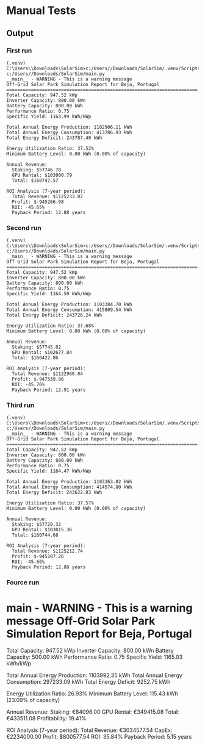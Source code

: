# Manual Tests

## Output

### First run
```
(.venv) C:\Users\\Downloads\SolarSim>c:/Users//Downloads/SolarSim/.venv/Scripts/python.exe c:/Users//Downloads/SolarSim/main.py
__main__ - WARNING - This is a warning message
Off-Grid Solar Park Simulation Report for Beja, Portugal
======================================================================
Total Capacity: 947.52 kWp
Inverter Capacity: 800.00 kWn
Battery Capacity: 800.00 kWh
Performance Ratio: 0.75
Specific Yield: 1163.99 kWh/kWp

Total Annual Energy Production: 1102906.11 kWh
Total Annual Energy Consumption: 413786.93 kWh
Total Energy Deficit: 243787.40 kWh

Energy Utilization Ratio: 37.52%
Minimum Battery Level: 0.00 kWh (0.00% of capacity)

Annual Revenue:
  Staking: $57746.78
  GPU Rental: $103000.79
  Total: $160747.57

ROI Analysis (7-year period):
  Total Revenue: $1125233.02
  Profit: $-945266.98
  ROI: -45.65%
  Payback Period: 12.88 years
```

### Second run
```
(.venv) C:\Users\\Downloads\SolarSim>c:/Users//Downloads/SolarSim/.venv/Scripts/python.exe c:/Users//Downloads/SolarSim/main.py
__main__ - WARNING - This is a warning message
Off-Grid Solar Park Simulation Report for Beja, Portugal
======================================================================
Total Capacity: 947.52 kWp
Inverter Capacity: 800.00 kWn
Battery Capacity: 800.00 kWh
Performance Ratio: 0.75
Specific Yield: 1164.50 kWh/kWp

Total Annual Energy Production: 1103384.70 kWh
Total Annual Energy Consumption: 415809.54 kWh
Total Energy Deficit: 243726.24 kWh

Energy Utilization Ratio: 37.68%
Minimum Battery Level: 0.00 kWh (0.00% of capacity)

Annual Revenue:
  Staking: $57745.02
  GPU Rental: $102677.84
  Total: $160422.86

ROI Analysis (7-year period):
  Total Revenue: $1122960.04
  Profit: $-947539.96
  ROI: -45.76%
  Payback Period: 12.91 years
```

### Third run
```
(.venv) C:\Users\\Downloads\SolarSim>c:/Users//Downloads/SolarSim/.venv/Scripts/python.exe c:/Users//Downloads/SolarSim/main.py
__main__ - WARNING - This is a warning message
Off-Grid Solar Park Simulation Report for Beja, Portugal
======================================================================
Total Capacity: 947.52 kWp
Inverter Capacity: 800.00 kWn
Battery Capacity: 800.00 kWh
Performance Ratio: 0.75
Specific Yield: 1164.47 kWh/kWp

Total Annual Energy Production: 1103363.02 kWh
Total Annual Energy Consumption: 414574.80 kWh
Total Energy Deficit: 243622.83 kWh

Energy Utilization Ratio: 37.57%
Minimum Battery Level: 0.00 kWh (0.00% of capacity)

Annual Revenue:
  Staking: $57729.32
  GPU Rental: $103015.36
  Total: $160744.68

ROI Analysis (7-year period):
  Total Revenue: $1125212.74
  Profit: $-945287.26
  ROI: -45.66%
  Payback Period: 12.88 years
```
### Fource run
__main__ - WARNING - This is a warning message
Off-Grid Solar Park Simulation Report for Beja, Portugal
======================================================================
Total Capacity: 947.52 kWp
Inverter Capacity: 800.00 kWn
Battery Capacity: 500.00 kWh
Performance Ratio: 0.75
Specific Yield: 1165.03 kWh/kWp

Total Annual Energy Production: 1103892.35 kWh
Total Annual Energy Consumption: 297233.09 kWh
Total Energy Deficit: 9252.75 kWh

Energy Utilization Ratio: 26.93%
Minimum Battery Level: 115.43 kWh (23.09% of capacity)

Annual Revenue:
  Staking: €84096.00
  GPU Rental: €349415.08
  Total: €433511.08
  Profitability: 19.41%

ROI Analysis (7-year period):
  Total Revenue: €3034577.54
  CapEx: €2234000.00
  Profit: $800577.54
  ROI: 35.84%
  Payback Period: 5.15 years
